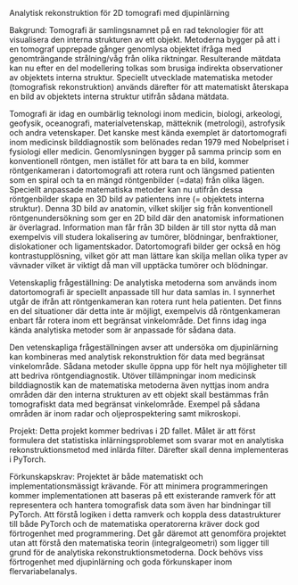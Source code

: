 Analytisk rekonstruktion för 2D tomografi med djupinlärning

Bakgrund: Tomografi är samlingsnamnet på en rad teknologier för att visualisera den interna strukturen av ett objekt. Metoderna bygger på att i en tomograf upprepade gånger genomlysa objektet ifråga med genomträngande strålning/våg från olika riktningar. Resulterande mätdata kan nu efter en del modellering tolkas som brusiga indirekta observationer av objektets interna struktur. Speciellt utvecklade matematiska metoder (tomografisk rekonstruktion) används därefter för att matematiskt återskapa en bild av objektets interna struktur utifrån sådana mätdata.

Tomografi är idag en oumbärlig teknologi inom medicin, biologi, arkeologi, geofysik, oceanografi, materialvetenskap, mätteknik (metrologi), astrofysik och andra vetenskaper. Det kanske mest kända exemplet är datortomografi inom medicinsk bilddiagnostik som belönades redan 1979 med Nobelpriset i fysiologi eller medicin. Genomlysningen bygger på samma princip som en konventionell röntgen, men istället för att bara ta en bild, kommer röntgenkameran i datortomografi att rotera runt och längsmed patienten som en spiral och ta en mängd röntgenbilder (=data) från olika lägen. Speciellt anpassade matematiska metoder kan nu utifrån dessa röntgenbilder skapa en 3D bild av patientens inre (= objektets interna struktur). Denna 3D bild av anatomin, vilket skiljer sig från konventionell röntgenundersökning som ger en 2D bild där den anatomisk informationen är överlagrad. Information man får från 3D bilden är till stor nytta då man exempelvis vill studera lokalisering av tumörer, blödningar, benfraktioner, dislokationer och ligamentskador. Datortomografi bilder ger också en hög kontrastupplösning, vilket gör att man lättare kan skilja mellan olika typer av vävnader vilket är viktigt då man vill upptäcka tumörer och blödningar.

Vetenskaplig frågeställning: De analytiska metoderna som används inom datortomografi är speciellt anpassade till hur data samlas in. I synnerhet utgår de ifrån att röntgenkameran kan rotera runt hela patienten. Det finns en del situationer där detta inte är möjligt, exempelvis då röntgenkameran enbart får rotera inom ett begränsat vinkelområde. Det finns idag inga kända analytiska metoder som är anpassade för sådana data. 

Den vetenskapliga frågeställningen avser att undersöka om djupinlärning kan kombineras med analytisk rekonstruktion för data med begränsat vinkelområde. Sådana metoder skulle öppna upp för helt nya möjligheter till att bedriva röntgendiagnostik. Utöver tillämpningar inom medicinsk bilddiagnostik kan de matematiska metoderna även nyttjas inom andra områden där den interna strukturen av ett objekt skall bestämmas från tomografiskt data med begränsat vinkelområde. Exempel på sådana områden är inom radar och oljeprospektering samt mikroskopi.

Projekt: Detta projekt kommer bedrivas i 2D fallet. Målet är att först formulera det statistiska inlärningsproblemet som svarar mot en analytiska rekonstruktionsmetod med inlärda filter. Därefter skall denna implementeras i PyTorch. 

Förkunskapskrav: Projektet är både matematiskt och implementationsmässigt krävande. För att minimera programmeringen kommer implementationen att baseras på ett existerande ramverk för att representera och hantera tomografisk data som även har bindningar till PyTorch. Att förstå logiken i detta ramverk och koppla dess datastrukturer till både PyTorch och de matematiska operatorerna kräver dock god förtrogenhet med programmering. Det går däremot att genomföra projektet utan att förstå den matematiska teorin (integralgeometri) som ligger till grund för de analytiska rekonstruktionsmetoderna. Dock behövs viss förtrogenhet med djupinlärning och goda förkunskaper inom flervariabelanalys.
